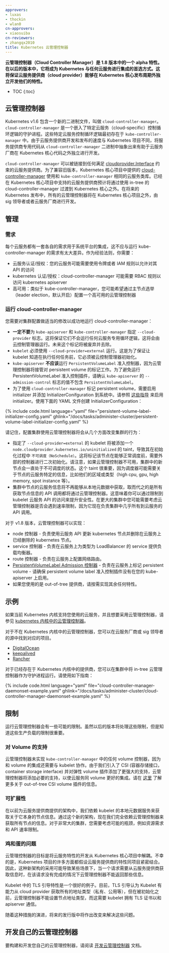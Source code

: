 ```yaml
---
approvers:
- luxas
- thockin
- wlan0
cn-approvers:
- xiaosuiba
cn-reviewers:
- zhangqx2010
title: Kubernetes 云管理控制器
---
```


<!--
title: Kubernetes Cloud Controller Manager
-->

<!--
**Cloud Controller Manager is an alpha feature in 1.8. In upcoming releases it will be the preferred way to integrate Kubernetes with any cloud. This will ensure cloud providers can develop their features independantly from the core Kubernetes release cycles.**
-->
**云管理控制器（Cloud Controller Manager）是 1.8 版本中的一个 alpha 特性。在以后的版本中，它将成为 Kubernetes 与任何云服务进行集成的首选方式。这将保证云服务提供商（cloud provider）能够在 Kubernetes 核心发布周期外独立开发他们的特性。**

* TOC
{:toc}

<!--
## Cloud Controller Manager
-->
## 云管理控制器

<!--
Kubernetes v1.6 contains a new binary called `cloud-controller-manager`. `cloud-controller-manager` is a daemon that embeds cloud-specific control loops. These cloud-specific control loops were originally in the `kube-controller-manager`. Since cloud providers develop and release at a different pace compared to the Kubernetes project, abstracting the provider-specific code to the `cloud-controller-manager` binary allows cloud vendors to evolve independently from the core Kubernetes code.
-->
Kubernetes v1.6 包含一个新的二进制文件，叫做 `cloud-controller-manager`。`cloud-controller-manager` 是一个嵌入了特定云服务（cloud-specific）控制循环逻辑的守护进程。这些特定云服务控制循环逻辑最初存在于 `kube-controller-manager` 中。由于云服务提供商开发和发布的速度与 Kubernetes 项目不同，将服务提供商专用代码从 `cloud-controller-manager` 二进制中抽象出来有助于云服务厂商在 Kubernetes 核心代码之外独立进行开发。

<!--
The `cloud-controller-manager` can be linked to any cloud provider that satisifies [cloudprovider.Interface](https://git.k8s.io/kubernetes/pkg/cloudprovider/cloud.go). For backwards compatibility, the [cloud-controller-manager](https://github.com/kubernetes/kubernetes/tree/master/cmd/cloud-controller-manager) provided in the core Kubernetes project uses the same cloud libraries as `kube-controller-manager`. Cloud providers already supported in Kubernetes core are expected to use the in-tree cloud-controller-manager to transition out of Kubernetes core. In future Kubernetes releases, all cloud controller managers will be developed outside of the core Kubernetes project managed by sig leads or cloud vendors.
-->
`cloud-controller-manager` 可以被链接到任何满足 [cloudprovider.Interface](https://git.k8s.io/kubernetes/pkg/cloudprovider/cloud.go) 约束的云服务提供商。为了兼容旧版本，Kubernetes 核心项目中提供的 [cloud-controller-manager](https://github.com/kubernetes/kubernetes/tree/master/cmd/cloud-controller-manager) 使用和 `kube-controller-manager` 相同的云服务类库。已经在 Kubernetes 核心项目中支持的云服务提供商预计将通过使用 in-tree 的 cloud-controller-manager 过渡到 Kubernetes 核心之外。在将来的 Kubernetes 发布中，所有的云管理控制器将在 Kubernetes 核心项目之外，由 sig 领导者或者云服务厂商进行开发。

<!--
## Administration
-->
## 管理

<!--
### Requirements
-->
### 需求

<!--
Every cloud has their own set of requirements for running their own cloud provider integration, it should not be too different from the requirements when running `kube-controller-manager`. As a general rule of thumb you'll need:

* cloud authentication/authorization: your cloud may require a token or IAM rules to allow access to their APIs
* kubernetes authentication/authorization: cloud-controller-manager may need RBAC rules set to speak to the kubernetes apiserver
* high availabilty: like kube-controller-manager, you may want a high available setup for cloud controller manager using leader election (on by default).
-->
每个云服务都有一套各自的需求用于系统平台的集成，这不应与运行 kube-controller-manager 的需求有太大差异。作为经验法则，你需要：

* 云服务认证/授权：您的云服务可能需要使用令牌或者 IAM 规则以允许对其 API 的访问
* kubernetes 认证/授权：cloud-controller-manager 可能需要 RBAC 规则以访问 kubernetes apiserver
* 高可用：类似于 kube-controller-manager，您可能希望通过主节点选举（leader election，默认开启）配置一个高可用的云管理控制器

<!--
### Running cloud-controller-manager
-->
### 运行 cloud-controller-manager

<!--
Successfully running cloud-controller-manager requires some changes to your cluster configuration.

* `kube-apiserver` and `kube-controller-manager` MUST NOT specify the `--cloud-provider` flag. This ensures that it does not run any cloud specific loops that would be run by cloud controller manager. In the future, this flag will be deprecated and removed.
* `kubelet` must run with `--cloud-provider=external`. This is to ensure that the kubelet is aware that it must be initialized by the cloud controller manager before it is scheduled any work.
* `kube-apiserver` SHOULD NOT run the `PersistentVolumeLabel` admission controller since the cloud controller manager takes over labeling persistent volumes. To prevent the PersistentVolumeLabel admission plugin from running, make sure the `kube-apiserver` has a `--admission-control` flag with a value that does not include `PersistentVolumeLabel`.
* For the `cloud-controller-manager` to label persistent volumes, initializers will need to be enabled and an InitializerConifguration needs to be added to the system.  Follow [these instructions](/docs/admin/extensible-admission-controllers.md#enable-initializers-alpha-feature) to enable initializers.  Use the following YAML to create the InitializerConfiguration:
-->
您需要对集群配置做适当的修改以成功地运行 cloud-controller-manager：

* **一定不要**为 `kube-apiserver` 和 `kube-controller-manager` 指定 `--cloud-provider` 标志。这将保证它们不会运行任何云服务专用循环逻辑，这将会由云控制管理器运行。未来这个标记将被废弃并去除。
* `kubelet` 必须使用 `--cloud-provider=external` 运行。这是为了保证让 kubelet 知道在执行任何任务前，它必须被云控制管理器初始化。
* `kube-apiserver` **不应该**运行 `PersistentVolumeLabel` 准入控制器，因为云管理控制器将接管对 persistent volume 的标记工作。为了避免运行 PersistentVolumeLabel 准入控制插件，请确认 `kube-apiserver` 的 `--admission-control` 标志的值不包含 `PersistentVolumeLabel`。
* 为了使用 `cloud-controller-manager` 标记 persistent volume，需要启用 initializer 并添加 InitializerConifguration 到系统中。请参照 [这些指导](/docs/admin/extensible-admission-controllers.md#enable-initializers-alpha-feature) 来启用 initializer。使用下面的 YAML 文件创建 InitializerConfiguration：

{% include code.html language="yaml" file="persistent-volume-label-initializer-config.yaml" ghlink="/docs/tasks/administer-cluster/persistent-volume-label-initializer-config.yaml" %}

<!--
Keep in mind that setting up your cluster to use cloud controller manager will change your cluster behaviour in a few ways:

* kubelets specifying `--cloud-provider=external` will add a taint `node.cloudprovider.kubernetes.io/uninitialized` with an effect `NoSchedule` during initialization. This marks the node as needing a second initialization from an external controller before it can be scheduled work. Note that in the event that cloud controller manager is not available, new nodes in the cluster will be left unschedulable. The taint is important since the scheduler may require cloud specific information about nodes such as their region or type (high cpu, gpu, high memory, spot instance, etc).
* cloud information about nodes in the cluster will no longer be retrieved using local metadata, but instead all API calls to retrieve node information will go through cloud controller manager. This may mean you can restrict access to your cloud API on the kubelets for better security. For larger clusters you may want to consider if cloud controller manager will hit rate limits since it is now responsible for almost all API calls to your cloud from within the cluster.
-->
请记住，配置集群使用云管理控制器将会从几个方面改变集群的行为：

* 指定了 `--cloud-provider=external` 的 kubelet 将被添加一个 `node.cloudprovider.kubernetes.io/uninitialized` 的 taint，导致其在初始化过程中 `不可调度（NoSchedule）`。这将标记该节点在能够正常调度前，需要外部的控制器进行二次初始化。请注意，如果云管理控制器不可用，集群中的新节点会一直处于不可调度的状态。这个 taint 很重要，因为调度器可能需要关于节点的云服务特定的信息，比如他们的区域或类型（high cpu, gpu, high memory, spot instance 等）。
* 集群中节点的云服务信息将不再能够从本地元数据中获取，取而代之的是所有获取节点信息的 API 调用都将通过云管理控制器。这意味着你可以通过限制到 kubelet 云服务 API 的访问来提升安全性。在更大的集群中您可能需要考虑云管理控制器是否会遇到速率限制，因为它现在负责集群中几乎所有到云服务的 API 调用。

<!--
As of v1.8, cloud controller manager can implement:

* node controller - responsible for updating kubernetes nodes using cloud APIs and deleting kubernetes nodes that were deleted on your cloud.
* service controller - responsible for loadbalancers on your cloud against services of type LoadBalancer.
* route controller - responsible for setting up network routes on your cloud
* [PersistentVolumeLabel Admission Controller](/docs/admin/admission-controllers#persistentvolumelabel) - responsible for labeling persistent volumes on your cloud - ensure that the persistent volume label admission plugin is not enabled on your kube-apiserver.
* any other features you would like to implement if you are running an out-of-tree provider.
-->
对于 v1.8 版本，云管理控制器可以实现：

* node 控制器 - 负责使用云服务 API 更新 kubernetes 节点并删除在云服务上已经删除的 kubernetes 节点。
* service 控制器 - 负责在云服务上为类型为 LoadBalancer 的 service 提供负载均衡器。
* route 控制器 - 负责在云服务上配置网络路由。
* [PersistentVolumeLabel Admission 控制器](/docs/admin/admission-controllers#persistentvolumelabel) - 负责在云服务上标记 persistent volume - 请确保 persistent volume label 准入控制插件没有在您的 kube-apiserver 上启用。
* 如果您使用的是 out-of-tree 提供商，请按需实现其余任何特性。


<!--
## Examples
-->
## 示例

<!--
If you are using a cloud that is currently supported in Kubernetes core and would like to adopt cloud controller manager, see the [cloud controller manager in kubernetes core](https://github.com/kubernetes/kubernetes/tree/master/cmd/cloud-controller-manager).
-->
如果当前 Kubernetes 内核支持您使用的云服务，并且想要采用云管理控制器，请参见 [kubernetes 内核中的云管理控制器](https://github.com/kubernetes/kubernetes/tree/master/cmd/cloud-controller-manager)。

<!--
For cloud controller managers not in Kubernetes core, you can find the respective projects in repos maintained by cloud vendors or sig leads.

* [DigitalOcean](https://github.com/digitalocean/digitalocean-cloud-controller-manager)
* [keepalived](https://github.com/munnerz/keepalived-cloud-provider)
* [Rancher](https://github.com/rancher/rancher-cloud-controller-manager)
-->
对于不在 Kubernetes 内核中的云管理控制器，您可以在云服务厂商或 sig 领导者的源中找到对应的项目。

* [DigitalOcean](https://github.com/digitalocean/digitalocean-cloud-controller-manager)
* [keepalived](https://github.com/munnerz/keepalived-cloud-provider)
* [Rancher](https://github.com/rancher/rancher-cloud-controller-manager)

<!--
For providers already in Kubernetes core, you can run the in-tree cloud controller manager as a Daemonset in your cluster, use the following as a guideline:
-->
对于已经存在于 Kubernetes 内核中的提供商，您可以在集群中将 in-tree 云管理控制器作为守护进程运行。请使用如下指南：

{% include code.html language="yaml" file="cloud-controller-manager-daemonset-example.yaml" ghlink="/docs/tasks/administer-cluster/cloud-controller-manager-daemonset-example.yaml" %}


<!--
## Limitations

Running cloud controller manager comes with a few possible limitations. Although these limitations are being addressed in upcoming releases, it's important that you are aware of these limitations for production workloads.
-->
## 限制

运行云管理控制器会有一些可能的限制。虽然以后的版本将处理这些限制，但是知道这些生产负载的限制很重要。

<!--
### Support for Volumes

Cloud controller manager does not implement any of the volume controllers found in `kube-controller-manager` as the volume integrations also require coordination with kubelets. As we evolve CSI (container storage interface) and add stronger support for flex volume plugins, necessary support will be added to cloud controller manager so that clouds can fully integrate with volumes. Learn more about out-of-tree CSI volume plugins [here](https://github.com/kubernetes/features/issues/178).
-->
### 对 Volume 的支持

云管理控制器未实现 `kube-controller-manager` 中的任何 volume 控制器，因为和 volume 的集成还需要与 kubelet 协作。由于我们引入了 CSI (容器存储接口，container storage interface) 并对弹性 volume 插件添加了更强大的支持，云管理控制器将添加必要的支持，以使云服务同 volume 更好的集成。请在 [这里](https://github.com/kubernetes/features/issues/178) 了解更多关于 out-of-tree CSI volume 插件的信息。

<!--
### Scalability

In the previous architecture for cloud providers, we relied on kubelets using a local metadata service to retrieve node information about itself. With this new architecture, we now fully rely on the cloud controller managers to retrieve information for all nodes. For very larger clusters, you should consider possible bottle necks such as resource requirements and API rate limiting.
-->
### 可扩展性

在以前为云服务提供商提供的架构中，我们依赖 kubelet 的本地元数据服务来获取关于它本身的节点信息。通过这个新的架构，现在我们完全依赖云管理控制器来获取所有节点的信息。对于非常大的集群，您需要考虑可能的瓶颈，例如资源需求和 API 速率限制。

<!--
### Chicken and Egg
-->
### 鸡和蛋的问题

<!--
The goal of the cloud controller manager project is to decouple development of cloud features from the core Kubernetes project. Unfortunately, many aspects of the Kubernetes project has assumptions that cloud provider features are tightly integrated into the project. As a result, adopting this new architecture can create several situations where a request is being made for information from a cloud provider, but the cloud controller manager may not be able to return that information without the original request being complete.
-->
云管理控制器的目标是将云服务特性的开发从 Kubernetes 核心项目中解耦。不幸的是，Kubernetes 项目的许多方面都假设云服务提供商的特性同项目紧密结合。因此，这种新架构的采用可能导致某些场景下，当一个请求需要从云服务提供商获取信息时，在该请求没有完成的情况下云管理控制器不能返回那些信息。

<!--
A good example of this is the TLS bootstrapping feature in the Kubelet. Currently, TLS bootstrapping assumes that the Kubelet has the ability to ask the cloud provider (or a local metadata service) for all its address types (private, public, etc) but cloud controller manager cannot set a node's address types without being initialized in the first place which requires that the kubelet has TLS certificates to communicate with the apiserver.
-->
Kubelet 中的 TLS 引导特性是一个很好的例子。目前，TLS 引导认为 Kubelet 有能力从 cloud provider 获取所有的地址类型（私有、公用等），但在被初始化之前，云管理控制器不能设置节点地址类型，而这需要 kubelet 拥有 TLS 证书以和 apiserver 通信。

<!--
As this initiative evolves, changes will be made to address these issues in upcoming releases.
-->
随着这种措施的演进，将来的发行版中将作出改变来解决这些问题。

<!--
## Developing your own Cloud Controller Manager
-->
## 开发自己的云管理控制器

<!--
To build and develop your own cloud controller manager, read the [Developing Cloud Controller Manager](/docs/tasks/administer-cluster/developing-cloud-controller-manager.md) doc.
-->
要构建和开发您自己的云管理控制器，请阅读 [开发云管理控制器](/docs/tasks/administer-cluster/developing-cloud-controller-manager.md) 文档。
